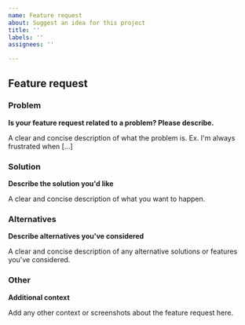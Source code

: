 ```yaml
---
name: Feature request
about: Suggest an idea for this project
title: ''
labels: ''
assignees: ''

---
```


## Feature request 

### Problem

**Is your feature request related to a problem? Please describe.**

A clear and concise description of what the problem is. Ex. I'm always frustrated when [...]

### Solution

**Describe the solution you'd like**

A clear and concise description of what you want to happen.

### Alternatives

**Describe alternatives you've considered**

A clear and concise description of any alternative solutions or features you've considered.

### Other

**Additional context**

Add any other context or screenshots about the feature request here.
